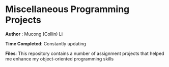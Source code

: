 # Miscellaneous Programming Projects

**Author** : Mucong (Collin) Li

**Time Completed**: Constantly updating

**Files**: 
This repository contains a number of assignment projects that helped me enhance my object-oriented programming skills 
